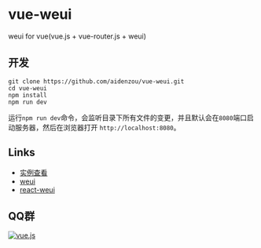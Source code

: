 # vue-weui

weui for vue(vue.js + vue-router.js + weui)

## 开发

```
git clone https://github.com/aidenzou/vue-weui.git
cd vue-weui
npm install
npm run dev
```
运行`npm run dev`命令，会监听目录下所有文件的变更，并且默认会在`8080`端口启动服务器，然后在浏览器打开 `http://localhost:8080`。


## Links

- [实例查看](http://aidenzou.github.io/vue-weui/#!/)
- [weui](https://github.com/weui/weui)
- [react-weui](https://github.com/n7best/react-weui)

## QQ群

<a target="_blank" href="http://shang.qq.com/wpa/qunwpa?idkey=c735b2b5e7d83d2043584e78d1c9d0475f6064e82701ec01ed28e7aa163946ea"><img border="0" src="http://pub.idqqimg.com/wpa/images/group.png" alt="vue.js" title="vue.js"></a>
